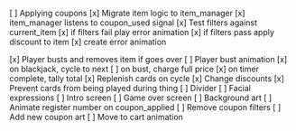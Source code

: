 [ ] Applying coupons
  [x] Migrate item logic to item_manager
  [x] item_manager listens to coupon_used signal
  [x] Test filters against current_item
  [x] if filters fail play error animation
  [x] if filters pass apply discount to item 
  [x] create error animation

[x] Player busts and removes item if goes over
  [ ] Player bust animation
[x] on blackjack, cycle to next
  [ ] on bust, charge full price
[x] on timer complete, tally total
[x] Replenish cards on cycle
[x] Change discounts
[x] Prevent cards from being played during thing
[ ] Divider
[ ] Facial expressions
[ ] Intro screen
[ ] Game over screen
[ ] Background art
[ ] Animate register number on coupon_applied
[ ] Remove coupon filters
  [ ] Add new coupon art
[ ] Move to cart animation